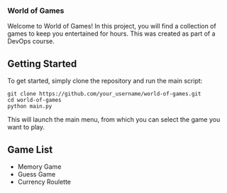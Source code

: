 ### World of Games
Welcome to World of Games! In this project, you will find a collection of games to keep you entertained for hours.
This was created as part of a DevOps course.

## Getting Started
To get started, simply clone the repository and run the main script:

````` 
git clone https://github.com/your_username/world-of-games.git
cd world-of-games
python main.py
````` 
This will launch the main menu, from which you can select the game you want to play.

## Game List
- Memory Game
- Guess Game
- Currency Roulette
